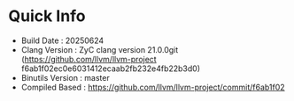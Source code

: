 # Quick Info
* Build Date : 20250624
* Clang Version : ZyC clang version 21.0.0git (https://github.com/llvm/llvm-project f6ab1f02ec0e6031412ecaab2fb232e4fb22b3d0)
* Binutils Version : master
* Compiled Based : https://github.com/llvm/llvm-project/commit/f6ab1f02

